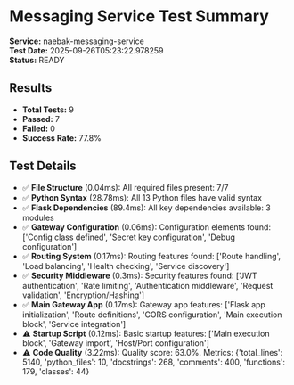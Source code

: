 # Messaging Service Test Summary

**Service:** naebak-messaging-service  
**Test Date:** 2025-09-26T05:23:22.978259  
**Status:** READY  

## Results

- **Total Tests:** 9
- **Passed:** 7
- **Failed:** 0
- **Success Rate:** 77.8%

## Test Details

- ✅ **File Structure** (0.04ms): All required files present: 7/7
- ✅ **Python Syntax** (28.78ms): All 13 Python files have valid syntax
- ✅ **Flask Dependencies** (89.4ms): All key dependencies available: 3 modules
- ✅ **Gateway Configuration** (0.06ms): Configuration elements found: ['Config class defined', 'Secret key configuration', 'Debug configuration']
- ✅ **Routing System** (0.17ms): Routing features found: ['Route handling', 'Load balancing', 'Health checking', 'Service discovery']
- ✅ **Security Middleware** (0.3ms): Security features found: ['JWT authentication', 'Rate limiting', 'Authentication middleware', 'Request validation', 'Encryption/Hashing']
- ✅ **Main Gateway App** (0.17ms): Gateway app features: ['Flask app initialization', 'Route definitions', 'CORS configuration', 'Main execution block', 'Service integration']
- ⚠️ **Startup Script** (0.12ms): Basic startup features: ['Main execution block', 'Gateway import', 'Host/Port configuration']
- ⚠️ **Code Quality** (3.22ms): Quality score: 63.0%. Metrics: {'total_lines': 5140, 'python_files': 10, 'docstrings': 268, 'comments': 400, 'functions': 179, 'classes': 44}
